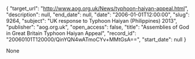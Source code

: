 {
  "target_url": "http://www.aog.org.uk/News/typhoon-haiyan-appeal.html", 
  "description": null, 
  "end_date": null, 
  "date": "2006-01-01T12:00:00", 
  "slug": 9264, 
  "subject": "UK response to Typhoon Haiyan (Philippines) 2013", 
  "publisher": "aog.org.uk", 
  "open_access": false, 
  "title": "Assemblies of God in Great Britain Typhoon Haiyan Appeal", 
  "record_id": "20060101T120000/QinYQN4wATmoCYv+MMtGsA==", 
  "start_date": null
}

None